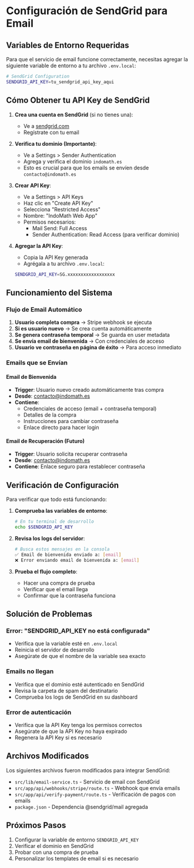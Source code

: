 # Configuración de SendGrid para Email

## Variables de Entorno Requeridas

Para que el servicio de email funcione correctamente, necesitas agregar la siguiente variable de entorno a tu archivo `.env.local`:

```bash
# SendGrid Configuration
SENDGRID_API_KEY=tu_sendgrid_api_key_aqui
```

## Cómo Obtener tu API Key de SendGrid

1. **Crea una cuenta en SendGrid** (si no tienes una):
   - Ve a [sendgrid.com](https://sendgrid.com)
   - Regístrate con tu email

2. **Verifica tu dominio (Importante)**:
   - Ve a Settings > Sender Authentication
   - Agrega y verifica el dominio `indomath.es`
   - Esto es crucial para que los emails se envíen desde `contacto@indomath.es`

3. **Crear API Key**:
   - Ve a Settings > API Keys
   - Haz clic en "Create API Key"
   - Selecciona "Restricted Access"
   - Nombre: "IndoMath Web App"
   - Permisos necesarios:
     - Mail Send: Full Access
     - Sender Authentication: Read Access (para verificar dominio)

4. **Agregar la API Key**:
   - Copia la API Key generada
   - Agrégala a tu archivo `.env.local`:
   ```bash
   SENDGRID_API_KEY=SG.xxxxxxxxxxxxxxxxxx
   ```

## Funcionamiento del Sistema

### Flujo de Email Automático

1. **Usuario completa compra** → Stripe webhook se ejecuta
2. **Si es usuario nuevo** → Se crea cuenta automáticamente
3. **Se genera contraseña temporal** → Se guarda en user metadata
4. **Se envía email de bienvenida** → Con credenciales de acceso
5. **Usuario ve contraseña en página de éxito** → Para acceso inmediato

### Emails que se Envían

#### Email de Bienvenida
- **Trigger**: Usuario nuevo creado automáticamente tras compra
- **Desde**: contacto@indomath.es
- **Contiene**:
  - Credenciales de acceso (email + contraseña temporal)
  - Detalles de la compra
  - Instrucciones para cambiar contraseña
  - Enlace directo para hacer login

#### Email de Recuperación (Futuro)
- **Trigger**: Usuario solicita recuperar contraseña
- **Desde**: contacto@indomath.es
- **Contiene**: Enlace seguro para restablecer contraseña

## Verificación de Configuración

Para verificar que todo está funcionando:

1. **Comprueba las variables de entorno**:
   ```bash
   # En tu terminal de desarrollo
   echo $SENDGRID_API_KEY
   ```

2. **Revisa los logs del servidor**:
   ```bash
   # Busca estos mensajes en la consola
   ✅ Email de bienvenida enviado a: [email]
   ❌ Error enviando email de bienvenida a: [email]
   ```

3. **Prueba el flujo completo**:
   - Hacer una compra de prueba
   - Verificar que el email llega
   - Confirmar que la contraseña funciona

## Solución de Problemas

### Error: "SENDGRID_API_KEY no está configurada"
- Verifica que la variable esté en `.env.local`
- Reinicia el servidor de desarrollo
- Asegúrate de que el nombre de la variable sea exacto

### Emails no llegan
- Verifica que el dominio esté autenticado en SendGrid
- Revisa la carpeta de spam del destinatario
- Comprueba los logs de SendGrid en su dashboard

### Error de autenticación
- Verifica que la API Key tenga los permisos correctos
- Asegúrate de que la API Key no haya expirado
- Regenera la API Key si es necesario

## Archivos Modificados

Los siguientes archivos fueron modificados para integrar SendGrid:

- `src/lib/email-service.ts` - Servicio de email con SendGrid
- `src/app/api/webhooks/stripe/route.ts` - Webhook que envía emails
- `src/app/api/verify-payment/route.ts` - Verificación de pagos con emails
- `package.json` - Dependencia @sendgrid/mail agregada

## Próximos Pasos

1. Configurar la variable de entorno `SENDGRID_API_KEY`
2. Verificar el dominio en SendGrid
3. Probar con una compra de prueba
4. Personalizar los templates de email si es necesario
